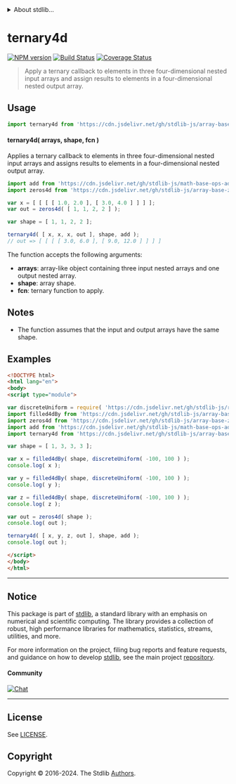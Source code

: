 <!--

@license Apache-2.0

Copyright (c) 2023 The Stdlib Authors.

Licensed under the Apache License, Version 2.0 (the "License");
you may not use this file except in compliance with the License.
You may obtain a copy of the License at

   http://www.apache.org/licenses/LICENSE-2.0

Unless required by applicable law or agreed to in writing, software
distributed under the License is distributed on an "AS IS" BASIS,
WITHOUT WARRANTIES OR CONDITIONS OF ANY KIND, either express or implied.
See the License for the specific language governing permissions and
limitations under the License.

-->


<details>
  <summary>
    About stdlib...
  </summary>
  <p>We believe in a future in which the web is a preferred environment for numerical computation. To help realize this future, we've built stdlib. stdlib is a standard library, with an emphasis on numerical and scientific computation, written in JavaScript (and C) for execution in browsers and in Node.js.</p>
  <p>The library is fully decomposable, being architected in such a way that you can swap out and mix and match APIs and functionality to cater to your exact preferences and use cases.</p>
  <p>When you use stdlib, you can be absolutely certain that you are using the most thorough, rigorous, well-written, studied, documented, tested, measured, and high-quality code out there.</p>
  <p>To join us in bringing numerical computing to the web, get started by checking us out on <a href="https://github.com/stdlib-js/stdlib">GitHub</a>, and please consider <a href="https://opencollective.com/stdlib">financially supporting stdlib</a>. We greatly appreciate your continued support!</p>
</details>

# ternary4d

[![NPM version][npm-image]][npm-url] [![Build Status][test-image]][test-url] [![Coverage Status][coverage-image]][coverage-url] <!-- [![dependencies][dependencies-image]][dependencies-url] -->

> Apply a ternary callback to elements in three four-dimensional nested input arrays and assign results to elements in a four-dimensional nested output array.

<section class="intro">

</section>

<!-- /.intro -->



<section class="usage">

## Usage

```javascript
import ternary4d from 'https://cdn.jsdelivr.net/gh/stdlib-js/array-base-ternary4d@v0.2.0-esm/index.mjs';
```

#### ternary4d( arrays, shape, fcn )

Applies a ternary callback to elements in three four-dimensional nested input arrays and assigns results to elements in a four-dimensional nested output array.

```javascript
import add from 'https://cdn.jsdelivr.net/gh/stdlib-js/math-base-ops-add3@esm/index.mjs';
import zeros4d from 'https://cdn.jsdelivr.net/gh/stdlib-js/array-base-zeros4d@esm/index.mjs';

var x = [ [ [ [ 1.0, 2.0 ], [ 3.0, 4.0 ] ] ] ];
var out = zeros4d( [ 1, 1, 2, 2 ] );

var shape = [ 1, 1, 2, 2 ];

ternary4d( [ x, x, x, out ], shape, add );
// out => [ [ [ [ 3.0, 6.0 ], [ 9.0, 12.0 ] ] ] ]
```

The function accepts the following arguments:

-   **arrays**: array-like object containing three input nested arrays and one output nested array.
-   **shape**: array shape.
-   **fcn**: ternary function to apply.

</section>

<!-- /.usage -->

<section class="notes">

## Notes

-   The function assumes that the input and output arrays have the same shape.

</section>

<!-- /.notes -->

<section class="examples">

## Examples

<!-- eslint no-undef: "error" -->

```html
<!DOCTYPE html>
<html lang="en">
<body>
<script type="module">

var discreteUniform = require( 'https://cdn.jsdelivr.net/gh/stdlib-js/random-base-discrete-uniform' ).factory;
import filled4dBy from 'https://cdn.jsdelivr.net/gh/stdlib-js/array-base-filled4d-by@esm/index.mjs';
import zeros4d from 'https://cdn.jsdelivr.net/gh/stdlib-js/array-base-zeros4d@esm/index.mjs';
import add from 'https://cdn.jsdelivr.net/gh/stdlib-js/math-base-ops-add3@esm/index.mjs';
import ternary4d from 'https://cdn.jsdelivr.net/gh/stdlib-js/array-base-ternary4d@v0.2.0-esm/index.mjs';

var shape = [ 1, 3, 3, 3 ];

var x = filled4dBy( shape, discreteUniform( -100, 100 ) );
console.log( x );

var y = filled4dBy( shape, discreteUniform( -100, 100 ) );
console.log( y );

var z = filled4dBy( shape, discreteUniform( -100, 100 ) );
console.log( z );

var out = zeros4d( shape );
console.log( out );

ternary4d( [ x, y, z, out ], shape, add );
console.log( out );

</script>
</body>
</html>
```

</section>

<!-- /.examples -->

<!-- Section for related `stdlib` packages. Do not manually edit this section, as it is automatically populated. -->

<section class="related">

</section>

<!-- /.related -->

<!-- Section for all links. Make sure to keep an empty line after the `section` element and another before the `/section` close. -->


<section class="main-repo" >

* * *

## Notice

This package is part of [stdlib][stdlib], a standard library with an emphasis on numerical and scientific computing. The library provides a collection of robust, high performance libraries for mathematics, statistics, streams, utilities, and more.

For more information on the project, filing bug reports and feature requests, and guidance on how to develop [stdlib][stdlib], see the main project [repository][stdlib].

#### Community

[![Chat][chat-image]][chat-url]

---

## License

See [LICENSE][stdlib-license].


## Copyright

Copyright &copy; 2016-2024. The Stdlib [Authors][stdlib-authors].

</section>

<!-- /.stdlib -->

<!-- Section for all links. Make sure to keep an empty line after the `section` element and another before the `/section` close. -->

<section class="links">

[npm-image]: http://img.shields.io/npm/v/@stdlib/array-base-ternary4d.svg
[npm-url]: https://npmjs.org/package/@stdlib/array-base-ternary4d

[test-image]: https://github.com/stdlib-js/array-base-ternary4d/actions/workflows/test.yml/badge.svg?branch=v0.2.0
[test-url]: https://github.com/stdlib-js/array-base-ternary4d/actions/workflows/test.yml?query=branch:v0.2.0

[coverage-image]: https://img.shields.io/codecov/c/github/stdlib-js/array-base-ternary4d/main.svg
[coverage-url]: https://codecov.io/github/stdlib-js/array-base-ternary4d?branch=main

<!--

[dependencies-image]: https://img.shields.io/david/stdlib-js/array-base-ternary4d.svg
[dependencies-url]: https://david-dm.org/stdlib-js/array-base-ternary4d/main

-->

[chat-image]: https://img.shields.io/gitter/room/stdlib-js/stdlib.svg
[chat-url]: https://app.gitter.im/#/room/#stdlib-js_stdlib:gitter.im

[stdlib]: https://github.com/stdlib-js/stdlib

[stdlib-authors]: https://github.com/stdlib-js/stdlib/graphs/contributors

[umd]: https://github.com/umdjs/umd
[es-module]: https://developer.mozilla.org/en-US/docs/Web/JavaScript/Guide/Modules

[deno-url]: https://github.com/stdlib-js/array-base-ternary4d/tree/deno
[deno-readme]: https://github.com/stdlib-js/array-base-ternary4d/blob/deno/README.md
[umd-url]: https://github.com/stdlib-js/array-base-ternary4d/tree/umd
[umd-readme]: https://github.com/stdlib-js/array-base-ternary4d/blob/umd/README.md
[esm-url]: https://github.com/stdlib-js/array-base-ternary4d/tree/esm
[esm-readme]: https://github.com/stdlib-js/array-base-ternary4d/blob/esm/README.md
[branches-url]: https://github.com/stdlib-js/array-base-ternary4d/blob/main/branches.md

[stdlib-license]: https://raw.githubusercontent.com/stdlib-js/array-base-ternary4d/main/LICENSE

</section>

<!-- /.links -->
